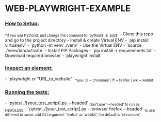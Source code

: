 # WEB-PLAYWRIGHT-EXAMPLE

<h3><ins>How to Setup:</h3>
<sub> *if you use Python3, just change the command to `python3` & `pip3`</sub>
- Clone this repo and go to the project directory
- Install & create Virtual ENV
    - `pip install virtualenv`
    - `python -m venv ./venv`
- Use the Virtual ENV
    - `source ./venv/bin/activate`
- Install PIP Packages
    - `pip install -r requirements.txt`
- Download required browser
    - `playwright install`

<h3><ins>Inspect an element:</h3>
- `playwright cr "URL_to_website"` <sub>*use: cr = chromium | ff = firefox | wk = webkit</sub>

<h3><ins>Running the tests:</h3>
- `pytest ./[your_test_script].py --headed` <sub>don't use '--headed' to run as HEADLESS</sub>
- `pytest ./[your_test_script].py --browser firefox --headed` <sub>to use different browser add CLI argument 'firefox' or 'webkit', the default is 'chromium'</sub>